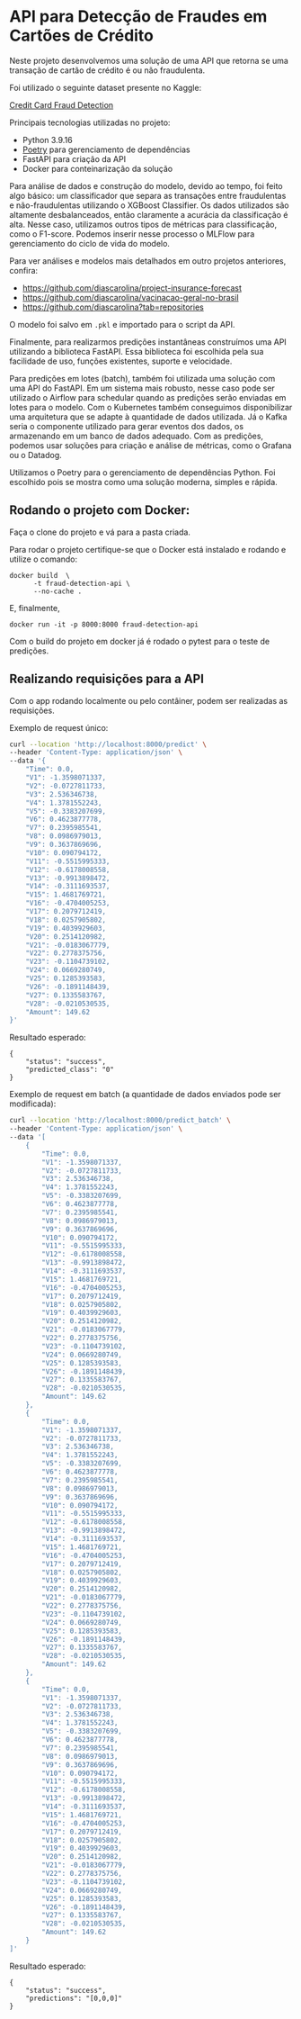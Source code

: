 # API para Detecção de Fraudes em Cartões de Crédito

Neste projeto desenvolvemos uma solução de uma API que retorna se uma transação de cartão de crédito é ou não fraudulenta.

Foi utilizado o seguinte dataset presente no Kaggle:

[Credit Card Fraud Detection](https://www.kaggle.com/mlg-ulb/creditcardfraud)

Principais tecnologias utilizadas no projeto:
- Python 3.9.16
- [Poetry](https://python-poetry.org/) para gerenciamento de dependências
- FastAPI para criação da API
- Docker para conteinarização da solução


Para análise de dados e construção do modelo, devido ao tempo, foi feito algo básico: um classificador que separa as transações entre fraudulentas e não-fraudulentas utilizando o XGBoost Classifier. Os dados utilizados são altamente desbalanceados, então claramente a acurácia da classificação é alta. Nesse caso, utilizamos outros tipos de métricas para classificação, como o F1-score. Podemos inserir nesse processo o MLFlow para gerenciamento do ciclo de vida do modelo.

Para ver análises e modelos mais detalhados em outro projetos anteriores, confira:

- https://github.com/diascarolina/project-insurance-forecast
- https://github.com/diascarolina/vacinacao-geral-no-brasil
- https://github.com/diascarolina?tab=repositories

O modelo foi salvo em `.pkl` e importado para o script da API.

Finalmente, para realizarmos predições instantâneas construímos uma API utilizando a biblioteca FastAPI. Essa biblioteca foi escolhida pela sua facilidade de uso, funções existentes, suporte e velocidade.

Para predições em lotes (batch), também foi utilizada uma solução com uma API do FastAPI. Em um sistema mais robusto, nesse caso pode ser utilizado o Airflow para schedular quando as predições serão enviadas em lotes para o modelo. Com o Kubernetes também conseguimos disponibilizar uma arquitetura que se adapte à quantidade de dados utilizada. Já o Kafka seria o componente utilizado para gerar eventos dos dados, os armazenando em um banco de dados adequado. Com as predições, podemos usar soluções para criação e análise de métricas, como o Grafana ou o Datadog.

Utilizamos o Poetry para o gerenciamento de dependências Python. Foi escolhido pois se mostra como uma solução moderna, simples e rápida. 

## Rodando o projeto com Docker:

Faça o clone do projeto e vá para a pasta criada.

Para rodar o projeto certifique-se que o Docker está instalado e rodando e utilize o comando:

```shell
docker build  \
      -t fraud-detection-api \
      --no-cache .
```

E, finalmente,

```shell
docker run -it -p 8000:8000 fraud-detection-api
```

Com o build do projeto em docker já é rodado o pytest para o teste de predições.

## Realizando requisições para a API

Com o app rodando localmente ou pelo contâiner, podem ser realizadas as requisições.

Exemplo de request único:

```bash
curl --location 'http://localhost:8000/predict' \
--header 'Content-Type: application/json' \
--data '{
    "Time": 0.0,
    "V1": -1.3598071337,
    "V2": -0.0727811733,
    "V3": 2.536346738,
    "V4": 1.3781552243,
    "V5": -0.3383207699,
    "V6": 0.4623877778,
    "V7": 0.2395985541,
    "V8": 0.0986979013,
    "V9": 0.3637869696,
    "V10": 0.090794172,
    "V11": -0.5515995333,
    "V12": -0.6178008558,
    "V13": -0.9913898472,
    "V14": -0.3111693537,
    "V15": 1.4681769721,
    "V16": -0.4704005253,
    "V17": 0.2079712419,
    "V18": 0.0257905802,
    "V19": 0.4039929603,
    "V20": 0.2514120982,
    "V21": -0.0183067779,
    "V22": 0.2778375756,
    "V23": -0.1104739102,
    "V24": 0.0669280749,
    "V25": 0.1285393583,
    "V26": -0.1891148439,
    "V27": 0.1335583767,
    "V28": -0.0210530535,
    "Amount": 149.62
}'
```

Resultado esperado:

```shell
{
    "status": "success",
    "predicted_class": "0"
}
```



Exemplo de request em batch (a quantidade de dados enviados pode ser modificada):

```bash
curl --location 'http://localhost:8000/predict_batch' \
--header 'Content-Type: application/json' \
--data '[
    {
        "Time": 0.0,
        "V1": -1.3598071337,
        "V2": -0.0727811733,
        "V3": 2.536346738,
        "V4": 1.3781552243,
        "V5": -0.3383207699,
        "V6": 0.4623877778,
        "V7": 0.2395985541,
        "V8": 0.0986979013,
        "V9": 0.3637869696,
        "V10": 0.090794172,
        "V11": -0.5515995333,
        "V12": -0.6178008558,
        "V13": -0.9913898472,
        "V14": -0.3111693537,
        "V15": 1.4681769721,
        "V16": -0.4704005253,
        "V17": 0.2079712419,
        "V18": 0.0257905802,
        "V19": 0.4039929603,
        "V20": 0.2514120982,
        "V21": -0.0183067779,
        "V22": 0.2778375756,
        "V23": -0.1104739102,
        "V24": 0.0669280749,
        "V25": 0.1285393583,
        "V26": -0.1891148439,
        "V27": 0.1335583767,
        "V28": -0.0210530535,
        "Amount": 149.62
    },
    {
        "Time": 0.0,
        "V1": -1.3598071337,
        "V2": -0.0727811733,
        "V3": 2.536346738,
        "V4": 1.3781552243,
        "V5": -0.3383207699,
        "V6": 0.4623877778,
        "V7": 0.2395985541,
        "V8": 0.0986979013,
        "V9": 0.3637869696,
        "V10": 0.090794172,
        "V11": -0.5515995333,
        "V12": -0.6178008558,
        "V13": -0.9913898472,
        "V14": -0.3111693537,
        "V15": 1.4681769721,
        "V16": -0.4704005253,
        "V17": 0.2079712419,
        "V18": 0.0257905802,
        "V19": 0.4039929603,
        "V20": 0.2514120982,
        "V21": -0.0183067779,
        "V22": 0.2778375756,
        "V23": -0.1104739102,
        "V24": 0.0669280749,
        "V25": 0.1285393583,
        "V26": -0.1891148439,
        "V27": 0.1335583767,
        "V28": -0.0210530535,
        "Amount": 149.62
    },
    {
        "Time": 0.0,
        "V1": -1.3598071337,
        "V2": -0.0727811733,
        "V3": 2.536346738,
        "V4": 1.3781552243,
        "V5": -0.3383207699,
        "V6": 0.4623877778,
        "V7": 0.2395985541,
        "V8": 0.0986979013,
        "V9": 0.3637869696,
        "V10": 0.090794172,
        "V11": -0.5515995333,
        "V12": -0.6178008558,
        "V13": -0.9913898472,
        "V14": -0.3111693537,
        "V15": 1.4681769721,
        "V16": -0.4704005253,
        "V17": 0.2079712419,
        "V18": 0.0257905802,
        "V19": 0.4039929603,
        "V20": 0.2514120982,
        "V21": -0.0183067779,
        "V22": 0.2778375756,
        "V23": -0.1104739102,
        "V24": 0.0669280749,
        "V25": 0.1285393583,
        "V26": -0.1891148439,
        "V27": 0.1335583767,
        "V28": -0.0210530535,
        "Amount": 149.62
    }
]'
```

Resultado esperado:

```shell
{
    "status": "success",
    "predictions": "[0,0,0]"
}
```